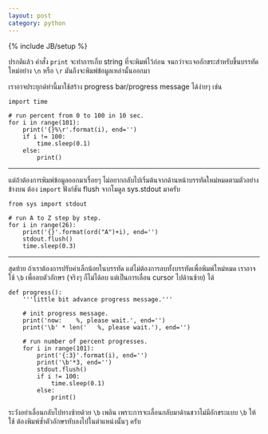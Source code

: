 ```yaml
---
layout: post
category: python
---
```

{% include JB/setup %}

ปรกติแล้ว คำสั่ง `print` จะทำการเก็บ string ที่จะพิมพ์ไว้ก่อน จนกว่าจะเจออักขระสำหรับขึ้นบรรทัดใหม่อย่าง `\n` หรือ `\r` มันถึงจะพิมพ์ข้อมูลเหล่านั้นออกมา

เราอาจประยุกต์ท่านี้มาใช้สร้าง progress bar/progress message ได้ง่ายๆ เช่น

    import time

    # run percent from 0 to 100 in 10 sec.
    for i in range(101):
        print('{}%\r'.format(i), end='')
        if i != 100:
            time.sleep(0.1)
        else:
            print()

---

แต่ถ้าต้องการพิมพ์ข้อมูลออกมาเรื่อยๆ ไม่อยากกลับไปเริ่มต้นจากด้านหน้าบรรทัดใหม่หมดตามตัวอย่างข้างบน ต้อง `import` ฟังก์ชัน flush จากโมดูล sys.stdout มาครับ

    from sys import stdout

    # run A to Z step by step.
    for i in range(26):
        print('{}'.format(ord("A")+i), end='')
        stdout.flush()
        time.sleep(0.3)

---

สุดท้าย ถ้าเราต้องการปรับค่าเล็กน้อยในบรรทัด แต่ไม่ต้องการลบทั้งบรรทัดเพื่อพิมพ์ใหม่หมด เราอาจใช้ `\b` เพื่อลบตัวอักษร (จริงๆ ก็ไม่ได้ลบ แต่เป็นการเลื่อน cursor ไปด้านซ้าย) ได้

    def progress():
        '''little bit advance progress message.'''

        # init progress message.
        print('now:    %, please wait.', end='')
        print('\b' * len('   %, please wait.'), end='')

        # run number of percent progresses.
        for i in range(101):
            print('{:3}'.format(i), end='')
            print('\b'*3, end='')
            stdout.flush()
            if i != 100:
                time.sleep(0.1)
            else:
                print()

ระวังอย่าเลื่อนกลับไปทางซ้ายด้วย `\b` เพลิน เพราะการจะเลื่อนกลับมาด้านขวาไม่มีอักขระแบบ `\b` ให้ใช้ ต้องพิมพ์ซ้ำตัวอักษรทับลงไปในตำแหน่งนั้นๆ ครับ
